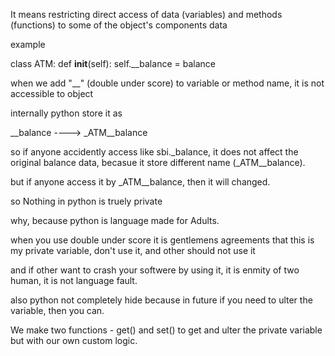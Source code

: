 It means restricting direct access of data (variables) and methods (functions) to some of the object's components data

example 

class ATM:
  def __init__(self):
      self.__balance = balance

when we add "__" (double under score) to variable or method name, it is not accessible to object

internally python store it as

__balance ----> _ATM__balance

so if anyone accidently access like sbi._balance, it does not affect the original balance data, becasue it store different name (_ATM__balance).

but if anyone access it by _ATM__balance, then it will changed.

so Nothing in python is truely private

why, because python is language made for Adults.

when you use double under score it is gentlemens agreements that this is my private variable, don't use it, and other should not use it

and if other want to crash your softwere by using it, it is enmity of two human, it is not language fault.

also python not completely hide because in future if you need to ulter the variable, then you can.

We make two functions - get() and set() to get and ulter the private variable but with our own custom logic.

